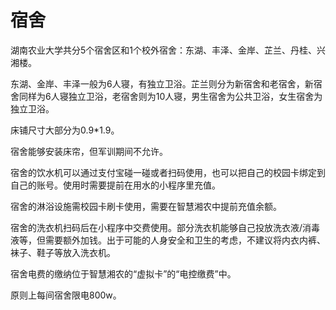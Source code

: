 # 宿舍

湖南农业大学共分5个宿舍区和1个校外宿舍：东湖、丰泽、金岸、芷兰、丹桂、兴湘楼。

东湖、金岸、丰泽一般为6人寝，有独立卫浴。芷兰则分为新宿舍和老宿舍，新宿舍同样为6人寝独立卫浴，老宿舍则为10人寝，男生宿舍为公共卫浴，女生宿舍为独立卫浴。

床铺尺寸大部分为0.9*1.9。

宿舍能够安装床帘，但军训期间不允许。

宿舍的饮水机可以通过支付宝碰一碰或者扫码使用，也可以把自己的校园卡绑定到自己的账号。使用时需要提前在用水的小程序里充值。

宿舍的淋浴设施需校园卡刷卡使用，需要在智慧湘农中提前充值余额。

宿舍的洗衣机扫码后在小程序中交费使用。部分洗衣机能够自己投放洗衣液/消毒液等，但需要额外加钱。出于可能的人身安全和卫生的考虑，不建议将内衣内裤、袜子、鞋子等放入洗衣机。

宿舍电费的缴纳位于智慧湘农的“虚拟卡”的“电控缴费”中。

原则上每间宿舍限电800w。